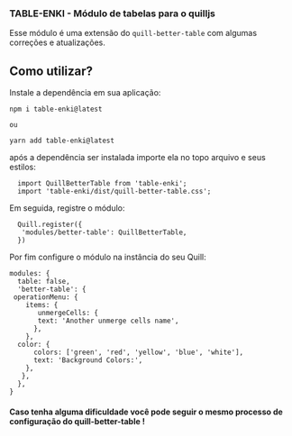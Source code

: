 ### TABLE-ENKI - Módulo de tabelas para o quilljs

Esse módulo é uma extensão do `quill-better-table` com algumas correções e atualizações.

## Como utilizar?

Instale a dependência em sua aplicação:

```
npm i table-enki@latest 

ou

yarn add table-enki@latest
```

após a dependência ser instalada importe ela no topo arquivo e seus estilos:

```
  import QuillBetterTable from 'table-enki';
  import 'table-enki/dist/quill-better-table.css';

```


Em seguida, registre o módulo: 

```
  Quill.register({
   'modules/better-table': QuillBetterTable,
  })

```


Por fim configure o módulo na instância do seu Quill:


```
modules: {
  table: false,
  'better-table': {
 operationMenu: {
    items: {
       unmergeCells: {
       text: 'Another unmerge cells name',
      },
    },
  color: {
      colors: ['green', 'red', 'yellow', 'blue', 'white'],
      text: 'Background Colors:',
    },
   },
  },
}
```


####  Caso tenha alguma dificuldade você pode seguir o mesmo processo de configuração do quill-better-table !


